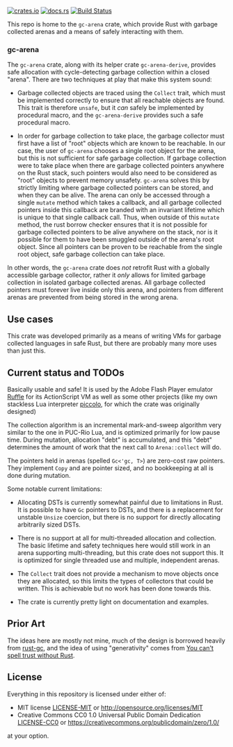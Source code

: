 [![crates.io](https://img.shields.io/crates/v/gc-arena)](https://crates.io/crates/gc-arena)
[![docs.rs](https://docs.rs/gc-arena/badge.svg)](https://docs.rs/gc-arena)
[![Build Status](https://img.shields.io/circleci/project/github/kyren/gc-arena.svg)](https://circleci.com/gh/kyren/gc-arena)

This repo is home to the `gc-arena` crate, which provide Rust with garbage
collected arenas and a means of safely interacting with them.

### gc-arena

The `gc-arena` crate, along with its helper crate `gc-arena-derive`, provides
safe allocation with cycle-detecting garbage collection within a closed "arena".
There are two techniques at play that make this system sound:

* Garbage collected objects are traced using the `Collect` trait, which must
  be implemented correctly to ensure that all reachable objects are found. This
  trait is therefore `unsafe`, but it *can* safely be implemented by procedural
  macro, and the `gc-arena-derive` provides such a safe procedural macro.

* In order for garbage collection to take place, the garbage collector must
  first have a list of "root" objects which are known to be reachable. In our
  case, the user of `gc-arena` chooses a single root object for the arena, but
  this is not sufficient for safe garbage collection. If garbage collection
  were to take place when there are garbage collected pointers anywhere on the
  Rust stack, such pointers would also need to be considered as "root" objects
  to prevent memory unsafety. `gc-arena` solves this by strictly limiting where
  garbage collected pointers can be stored, and when they can be alive. The
  arena can only be accessed through a single `mutate` method which takes a
  callback, and all garbage collected pointers inside this callback are branded
  with an invariant lifetime which is unique to that single callback call. Thus,
  when outside of this `mutate` method, the rust borrow checker ensures that
  it is not possible for garbage collected pointers to be alive anywhere on
  the stack, nor is it possible for them to have been smuggled outside of the
  arena's root object. Since all pointers can be proven to be reachable from the
  single root object, safe garbage collection can take place.
  
In other words, the `gc-arena` crate does *not* retrofit Rust with a globally
accessible garbage collector, rather it *only* allows for limited garbage
collection in isolated garbage collected arenas. All garbage collected pointers
must forever live inside only this arena, and pointers from different arenas are
prevented from being stored in the wrong arena.

## Use cases

This crate was developed primarily as a means of writing VMs for garbage
collected languages in safe Rust, but there are probably many more uses than
just this.

## Current status and TODOs

Basically usable and safe! It is used by the Adobe Flash Player emulator
[Ruffle](https://github.com/ruffle-rs/ruffle) for its ActionScript VM as well
as some other projects (like my own stackless Lua interpreter
[piccolo](https://github.com/kyren/piccolo), for which the crate was originally
designed)

The collection algorithm is an incremental mark-and-sweep algorithm very similar
to the one in PUC-Rio Lua, and is optimized primarily for low pause time. During
mutation, allocation "debt" is accumulated, and this "debt" determines the
amount of work that the next call to `Arena::collect` will do.

The pointers held in arenas (spelled `Gc<'gc, T>`) are zero-cost raw pointers.
They implement `Copy` and are pointer sized, and no bookkeeping at all is done
during mutation. 

Some notable current limitations:

* Allocating DSTs is currently somewhat painful due to limitations in Rust. It
  is possible to  have `Gc` pointers to DSTs, and there is a replacement for
  unstable `Unsize` coercion, but there is no support for directly allocating
  arbitrarily sized DSTs.

* There is no support at all for multi-threaded allocation and collection.
  The basic lifetime and safety techniques here would still work in an arena
  supporting multi-threading, but this crate does not support this. It is
  optimized for single threaded use and multiple, independent arenas.
  
* The `Collect` trait does not provide a mechanism to move objects once they are
  allocated, so this limits the types of collectors that could be written. This
  is achievable but no work has been done towards this.
  
* The crate is currently pretty light on documentation and examples.

## Prior Art

The ideas here are mostly not mine, much of the design is borrowed heavily from
[rust-gc](https://manishearth.github.io/blog/2015/09/01/designing-a-gc-in-rust/),
and the idea of using "generativity" comes from [You can't spell trust without
Rust](https://raw.githubusercontent.com/Gankro/thesis/master/thesis.pdf).

## License ##

Everything in this repository is licensed under either of:

* MIT license [LICENSE-MIT](LICENSE-MIT) or http://opensource.org/licenses/MIT
* Creative Commons CC0 1.0 Universal Public Domain Dedication
  [LICENSE-CC0](LICENSE-CC0) or
  https://creativecommons.org/publicdomain/zero/1.0/

at your option.
